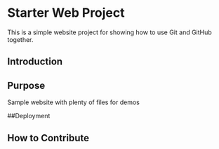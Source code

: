 # Starter Web Project

This is a simple website project for showing how to use Git and GitHub together.

## Introduction

## Purpose

Sample website with plenty of files for demos

##Deployment

## How to Contribute